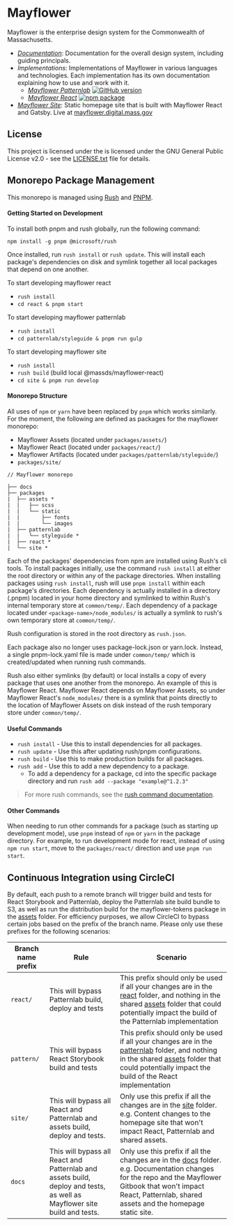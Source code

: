 # Mayflower

Mayflower is the enterprise design system for the Commonwealth of Massachusetts.

* *[Documentation](/docs)*: Documentation for the overall design system, including guiding principals.
* *Implementations*: Implementations of Mayflower in various languages and technologies. Each implementation has its own documentation explaining how to use and work with it.
  - *[Mayflower Patternlab](/patternlab)* [![GitHub version][patternlab-github-badge]](/patternlab)
  - *[Mayflower React](/react)* [![npm package][react-npm-badge]](npm)
* *[Mayflower Site](/site)*: Static homepage site that is built with Mayflower React and Gatsby. Live at [mayflower.digital.mass.gov](https://mayflower.digital.mass.gov)

## License

This project is licensed under the is licensed under the GNU General Public License v2.0 - see the [LICENSE.txt](LICENSE.txt) file for details.


[patternlab-github-badge]: https://badge.fury.io/gh/massgov%2Fmayflower.svg
[react-npm-badge]: https://img.shields.io/npm/v/@massds/mayflower-react.png
[npm]: https://www.npmjs.com/package/@massds/mayflower-react

## Monorepo Package Management
This monorepo is managed using [Rush](https://rushjs.io/) and [PNPM](https://pnpm.js.org/).
#### Getting Started on Development
To install both pnpm and rush globally, run the following command:
```
npm install -g pnpm @microsoft/rush
```

Once installed, run `rush install` or `rush update`. This will install each package's dependencies on disk and symlink together all local packages that depend on one another.

To start developing mayflower react
- `rush install`
- `cd react & pnpm start`

To start developing mayflower patternlab
- `rush install`
- `cd patternlab/styleguide & pnpm run gulp`

To start developing mayflower site
- `rush install`
- `rush build` (build local @massds/mayflower-react)
- `cd site & pnpm run develop`

#### Monorepo Structure
All uses of `npm` or `yarn` have been replaced by `pnpm` which works similarly. For the moment, the following are defined as packages for the mayflower monorepo:

- Mayflower Assets (located under `packages/assets/`)
- Mayflower React (located under `packages/react/`)
- Mayflower Artifacts (located under `packages/patternlab/styleguide/`)
- `packages/site/`
```
// Mayflower monorepo

├── docs
├── packages
|  ├── assets *
|  |   ├── scss
|  |   └── static
|  |       ├── fonts
|  |       └── images
|  ├── patternlab
|  |   └── styleguide *
|  ├── react *
|  └── site *
```

Each of the packages' dependencies from npm are installed using Rush's cli tools. To install packages initially, use the command `rush install` at either the root directory or within any of the package directories. When installing packages using `rush install`, rush will use `pnpm install` within each package's directories. Each dependency is actually installed in a directory (.pnpm) located in your home directory and symlinked to within Rush's internal temporary store at `common/temp/`. Each dependency of a package located under `<package-name>/node_modules/` is actually a symlink to rush's own temporary store at `common/temp/`.

Rush configuration is stored in the root directory as `rush.json`.

Each package also no longer uses package-lock.json or yarn.lock. Instead, a single pnpm-lock.yaml file is made under `common/temp/` which is created/updated when running rush commands.

Rush also either symlinks (by default) or local installs a copy of every package that uses one another from the monorepo. An example of this is Mayflower React. Mayflower React depends on Mayflower Assets, so under Mayflower React's `node_modules/` there is a symlink that points directly to the location of Mayflower Assets on disk instead of the rush temporary store under `common/temp/`.

#### Useful Commands

- `rush install` - Use this to install dependencies for all packages.
- `rush update` - Use this after updating rush/pnpm configurations.
- `rush build` - Use this to make production builds for all packages.
- `rush add` - Use this to add a new dependency to a package.
  - To add a dependency for a package, cd into the specific package directory and run `rush add --package "example@^1.2.3"`

> For more rush commands, see the [rush command documentation](https://rushjs.io/pages/commands/rush_add/).

#### Other Commands
When needing to run other commands for a package (such as starting up development mode), use `pnpm` instead of `npm` or `yarn` in the package directory. For example, to run development mode for react, instead of using `npm run start`, move to the `packages/react/` direction and use `pnpm run start`.


## Continuous Integration using CircleCI
By default, each push to a remote branch will trigger build and tests for React Storybook and Patternlab, deploy the Patternlab site build bundle to S3, as well as run the distribution build for the mayflower-tokens package in the [assets](/assets) folder.
For efficiency purposes, we allow CircleCI to bypass certain jobs based on the prefix of the branch name. Please only use these prefixes for the following scenarios:

| Branch name prefix  | Rule | Scenario |
|---|---|---|
| `react/`  | This will bypass Patternlab build, deploy and tests | This prefix should only be used if all your changes are in the [react](/react) folder, and nothing in the shared [assets](/assets) folder that could potentially impact the build of the Patternlab implementation  |
| `pattern/`  | This will bypass React Storybook build and tests | This prefix should only be used if all your changes are in the [patternlab](/patternlab) folder, and nothing in the shared [assets](/assets) folder that could potentially impact the build of the React implementation  |
| `site/`  | This will bypass all React and Patternlab and assets build, deploy and tests. |  Only use this prefix if all the changes are in the [site](/site) folder. e.g. Content changes to the homepage site that won't impact React, Patternlab and shared assets. |
| `docs`  | This will bypass all React and Patternlab and assets build, deploy and tests, as well as Mayflower site build and tests. | Only use this prefix if all the changes are in the [docs](/docs) folder. e.g. Documentation changes for the repo and the Mayflower Gitbook that won't impact React, Patternlab, shared assets and the homepage static site. |
